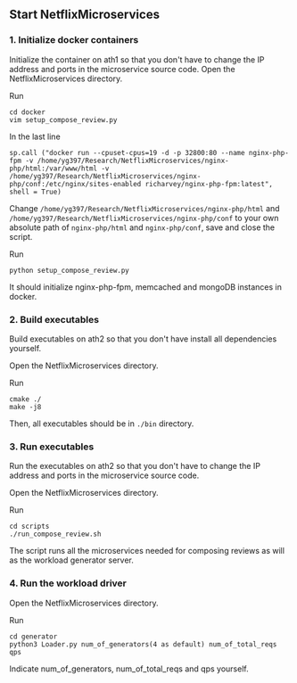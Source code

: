 

## Start NetflixMicroservices

### 1. Initialize docker containers
Initialize the container on ath1 so that you don't have to change the IP address and ports in the microservice source code. 
Open the NetflixMicroservices directory. 

Run
```
cd docker
vim setup_compose_review.py
```
In the last line

```
sp.call ("docker run --cpuset-cpus=19 -d -p 32800:80 --name nginx-php-fpm -v /home/yg397/Research/NetflixMicroservices/nginx-php/html:/var/www/html -v /home/yg397/Research/NetflixMicroservices/nginx-php/conf:/etc/nginx/sites-enabled richarvey/nginx-php-fpm:latest", shell = True)
```
Change `/home/yg397/Research/NetflixMicroservices/nginx-php/html` and `/home/yg397/Research/NetflixMicroservices/nginx-php/conf` to your own absolute path of `nginx-php/html` and `nginx-php/conf`, save and close the script.

Run
```
python setup_compose_review.py
```
It should initialize nginx-php-fpm, memcached and mongoDB instances in docker. 

### 2. Build executables
Build executables on ath2 so that you don't have install all dependencies yourself. 

Open the NetflixMicroservices directory. 

Run
```
cmake ./
make -j8
```
Then, all executables should be in `./bin` directory. 

### 3. Run executables
Run the executables on ath2 so that you don't have to change the IP address and ports in the microservice source code. 

Open the NetflixMicroservices directory. 

Run
```
cd scripts
./run_compose_review.sh
```
The script runs all the microservices needed for composing reviews as will as the workload generator server. 

### 4. Run the workload driver
Open the NetflixMicroservices directory. 

Run
```
cd generator
python3 Loader.py num_of_generators(4 as default) num_of_total_reqs qps
```
Indicate num_of_generators, num_of_total_reqs and qps yourself.
